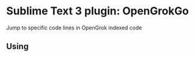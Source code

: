 # Sublime Text 3 plugin: OpenGrokGo

Jump to specific code lines in OpenGrok indexed code

## Using

